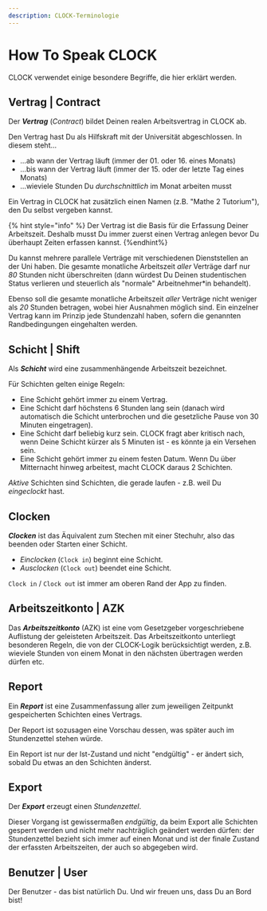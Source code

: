 ```yaml
---
description: CLOCK-Terminologie
---
```


# How To Speak CLOCK

CLOCK verwendet einige besondere Begriffe, die hier erklärt werden.

## Vertrag | Contract

Der **_Vertrag_** (_Contract_) bildet Deinen realen Arbeitsvertrag in CLOCK ab. 

Den Vertrag hast Du als Hilfskraft mit der Universität abgeschlossen. In diesem steht... 

* ...ab wann der Vertrag läuft (immer der 01. oder 16. eines Monats)
* ...bis wann der Vertrag läuft (immer der 15. oder der letzte Tag eines Monats)
* ...wieviele Stunden Du _durchschnittlich_ im Monat arbeiten musst

Ein Vertrag in CLOCK hat zusätzlich einen Namen (z.B. "Mathe 2 Tutorium"), den Du selbst vergeben kannst. 

{% hint style="info" %}
Der Vertrag ist die Basis für die Erfassung Deiner Arbeitszeit. Deshalb musst Du immer zuerst einen Vertrag anlegen bevor Du überhaupt Zeiten erfassen kannst.
{%endhint%}

Du kannst mehrere parallele Verträge mit verschiedenen Dienststellen an der Uni haben.
Die gesamte monatliche Arbeitszeit _aller_ Verträge darf nur _80_ Stunden nicht überschreiten (dann würdest Du Deinen studentischen Status verlieren und steuerlich als "normale" Arbeitnehmer*in behandelt).

Ebenso soll die gesamte monatliche Arbeitszeit _aller_ Verträge nicht weniger als _20_ Stunden betragen, wobei hier Ausnahmen möglich sind. 
Ein einzelner Vertrag kann im Prinzip jede Stundenzahl haben, sofern die genannten Randbedingungen eingehalten werden.

## Schicht |  Shift

Als **_Schicht_** wird eine zusammenhängende Arbeitszeit bezeichnet. 

Für Schichten gelten einige Regeln:

* Eine Schicht gehört immer zu einem Vertrag.
* Eine Schicht darf höchstens 6 Stunden lang sein (danach wird automatisch die Schicht unterbrochen und die gesetzliche Pause von 30 Minuten eingetragen).
* Eine Schicht darf beliebig kurz sein. CLOCK fragt aber kritisch nach, wenn Deine Schicht kürzer als 5 Minuten ist - es könnte ja ein Versehen sein.
* Eine Schicht gehört immer zu einem festen Datum. Wenn Du über Mitternacht hinweg arbeitest, macht CLOCK daraus 2 Schichten.
            
_Aktive_ Schichten sind Schichten, die gerade laufen - z.B. weil Du  _eingeclockt_ hast.
            
## Clocken

**_Clocken_** ist das Äquivalent zum Stechen mit einer Stechuhr, also das beenden oder Starten einer Schicht.

* _Einclocken_ (`Clock in`) beginnt eine Schicht.
* _Ausclocken_ (`Clock out`) beendet eine Schicht.

`Clock in` / `Clock out` ist immer am oberen Rand der App zu finden.

## Arbeitszeitkonto | AZK

Das **_Arbeitszeitkonto_** (AZK) ist eine vom Gesetzgeber vorgeschriebene Auflistung der geleisteten Arbeitszeit. Das Arbeitszeitkonto unterliegt besonderen Regeln, die von der CLOCK-Logik berücksichtigt werden, z.B. wieviele Stunden von einem Monat in den nächsten übertragen werden dürfen etc.

## Report

Ein **_Report_** ist eine Zusammenfassung aller zum jeweiligen Zeitpunkt gespeicherten Schichten eines Vertrags. 

Der Report ist sozusagen eine Vorschau dessen, was später auch im Stundenzettel stehen würde.

Ein Report ist nur der Ist-Zustand und nicht "endgültig" - er ändert sich, sobald Du etwas an den Schichten änderst. 

## Export

Der **_Export_** erzeugt einen _Stundenzettel_.

Dieser Vorgang ist gewissermaßen _endgültig_, da beim Export alle Schichten gesperrt werden und nicht mehr nachträglich geändert werden dürfen: der Stundenzettel bezieht sich immer auf einen Monat und ist der finale Zustand der erfassten Arbeitszeiten, der auch so abgegeben wird.

## Benutzer | User 

Der Benutzer - das bist natürlich Du. Und wir freuen uns, dass Du an Bord bist! 

 